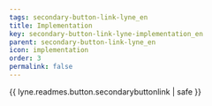 ```yaml
---
tags: secondary-button-link-lyne_en
title: Implementation
key: secondary-button-link-lyne-implementation_en
parent: secondary-button-link-lyne_en
icon: implementation
order: 3
permalink: false  
---
```

{{ lyne.readmes.button.secondarybuttonlink | safe }}



